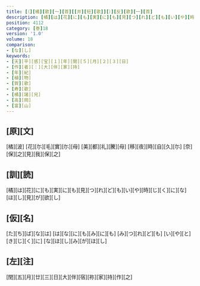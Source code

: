```yaml
---
title: [（][橘][歌][一][首][[并][短][歌]][）][反][歌][一][首]
description: [橘][は][花][に][も][実][に][も][見][つ][れ][ど][も][い][や][時][じ][く][に][な][ほ][し][見][が][欲][し]
position: 4112
category: [巻]18
version: '1.0'
volume: 18
comparison:
- [な][し]
keywords:
- [天][平][感][宝][１][年][閏][５][月][２][３][日]
- [作][者][：][大][伴][家][持]
- [年][紀]
- [植][物]
- [賀][歌]
- [寿][歌]
- [橘][諸][兄]
- [高][岡]
- [富][山]
---
```


## [原][文]

[橘][波] [花][尓][毛][實][尓][母] [美][都][礼][騰][母] [移][夜][時][自][久][尓] [奈][保][之][見][我][保][之]

## [訓][読]

[橘][は][花][に][も][実][に][も][見][つ][れ][ど][も][い][や][時][じ][く][に][な][ほ][し][見][が][欲][し]

## [仮][名]

[た][ち][ば][な][は] [は][な][に][も][み][に][も] [み][つ][れ][ど][も] [い][や][と][き][じ][く][に] [な][ほ][し][み][が][ほ][し]

## [左][注]

[閏][五][月][廿][三][日][大][伴][宿][祢][家][持][作][之]
